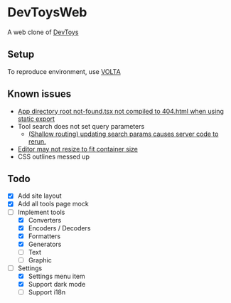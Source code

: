 # DevToysWeb

A web clone of [DevToys](https://github.com/veler/DevToys)

## Setup

To reproduce environment, use [VOLTA](https://volta.sh/)

## Known issues

- [App directory root not-found.tsx not compiled to 404.html when using static export](https://github.com/vercel/next.js/issues/48227)
- Tool search does not set query parameters
  - [(Shallow routing) updating search params causes server code to rerun.](https://github.com/vercel/next.js/issues/49668)
- [Editor may not resize to fit container size](https://github.com/suren-atoyan/monaco-react/issues/346)
- CSS outlines messed up

## Todo

- [x] Add site layout
- [x] Add all tools page mock
- [ ] Implement tools
  - [x] Converters
  - [x] Encoders / Decoders
  - [x] Formatters
  - [x] Generators
  - [ ] Text
  - [ ] Graphic
- [ ] Settings
  - [x] Settings menu item
  - [x] Support dark mode
  - [ ] Support i18n
